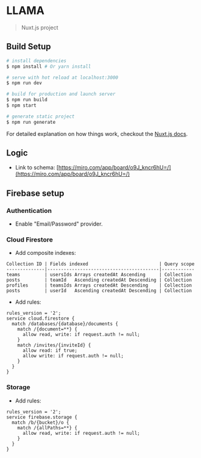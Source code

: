 # LLAMA

> Nuxt.js project

## Build Setup

``` bash
# install dependencies
$ npm install # Or yarn install

# serve with hot reload at localhost:3000
$ npm run dev

# build for production and launch server
$ npm run build
$ npm start

# generate static project
$ npm run generate
```

For detailed explanation on how things work, checkout the [Nuxt.js docs](https://github.com/nuxt/nuxt.js).

## Logic

- Link to schema: [https://miro.com/app/board/o9J_kncr6hU=/](https://miro.com/app/board/o9J_kncr6hU=/)

## Firebase setup

### Authentication

- Enable "Email/Password" provider.

### Cloud Firestore

- Add composite indexes:

```
Collection ID | Fields indexed                          | Query scope
--------------|-----------------------------------------|------------
teams         | usersIds Arrays createdAt Ascending     | Collection
posts         | teamId   Ascending createdAt Descending | Collection
profiles      | teamsIds Arrays createdAt Descending    | Collection
posts         | userId   Ascending createdAt Descending | Collection
```

- Add rules:

```
rules_version = '2';
service cloud.firestore {
  match /databases/{database}/documents {
    match /{document=**} {
      allow read, write: if request.auth != null;
    }
    match /invites/{inviteId} {
      allow read: if true;
      allow write: if request.auth != null;
    }
  }
}
```

### Storage

- Add rules:

```
rules_version = '2';
service firebase.storage {
  match /b/{bucket}/o {
    match /{allPaths=**} {
      allow read, write: if request.auth != null;
    }
  }
}
```
